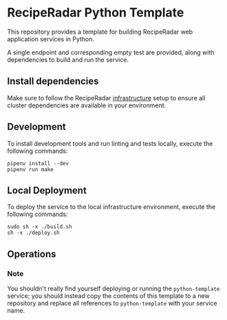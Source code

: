 # RecipeRadar Python Template

This repository provides a template for building RecipeRadar web application services in Python.

A single endpoint and corresponding empty test are provided, along with dependencies to build and run the service.

## Install dependencies

Make sure to follow the RecipeRadar [infrastructure](https://www.github.com/openculinary/infrastructure) setup to ensure all cluster dependencies are available in your environment.

## Development

To install development tools and run linting and tests locally, execute the following commands:

```
pipenv install --dev
pipenv run make
```

## Local Deployment

To deploy the service to the local infrastructure environment, execute the following commands:

```
sudo sh -x ./build.sh
sh -x ./deploy.sh
```

## Operations

### Note

You shouldn't really find yourself deploying or running the `python-template` service; you should instead copy the contents of this template to a new repository and replace all references to `python-template` with your service name.
